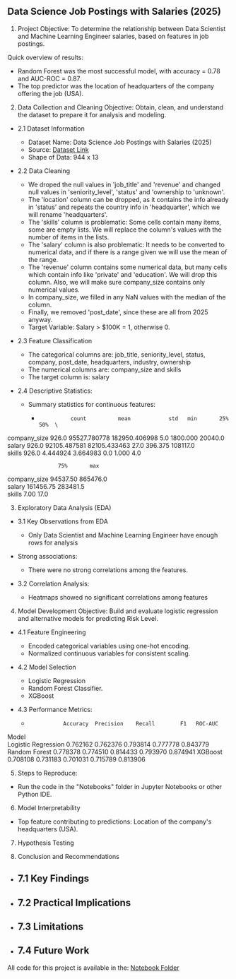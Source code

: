 ## Data Science Job Postings with Salaries (2025)

1. Project Objective:
To determine the relationship between Data Scientist and Machine Learning Engineer salaries, based on features in job postings.

Quick overview of results: 
  - Random Forest was the most successful model, with accuracy = 0.78 and AUC-ROC = 0.87.
  - The top predictor was the location of headquarters of the company offering the job (USA).

2. Data Collection and Cleaning
Objective: Obtain, clean, and understand the dataset to prepare it for analysis and modeling.

  - 2.1 Dataset Information
    - Dataset Name: Data Science Job Postings with Salaries (2025)
    - Source: [Dataset Link]( https://www.kaggle.com/datasets/elahehgolrokh/data-science-job-postings-with-salaries-2025)
    - Shape of Data: 944 x 13

  - 2.2 Data Cleaning
    - We droped the null values in 'job_title' and 'revenue' and changed null values in 'seniority_level', 'status' and 'ownership to 'unknown'.
    - The 'location' column can be dropped, as it contains the info already in 'status' and repeats the country info in 'headquarter', which we will rename 'headquarters'.
    - The 'skills' column is problematic: Some cells contain many items, some are empty lists. We will replace the column's values with the number of items in the lists.
    - The 'salary' column is also problematic: It needs to be converted to numerical data, and if there is a range given we will use the mean of the range.
    - The 'revenue' column contains some numerical data, but many cells which contain info like 'private' and 'education'. We will drop this column. Also, we will make sure company_size contains only numerical values.
    - In company_size, we filled in any NaN values with the median of the column.
    - Finally, we removed 'post_date', since these are all from 2025 anyway.
    - Target Variable: Salary > $100K = 1, otherwise 0.

  - 2.3 Feature Classification
    - The categorical columns are: job_title, seniority_level, status, company, post_date, headquarters, industry, ownership
    - The numerical columns are: company_size and skills
    - The target column is: salary

  - 2.4 Descriptive Statistics:
    - Summary statistics for continuous features:
      -               count          mean            std   min       25%       50%  \
company_size  926.0  95527.780778  182950.406998   5.0  1800.000   20040.0   
salary        926.0  92105.487581   82105.433463  27.0   396.375  108117.0   
skills        926.0      4.444924       3.664983   0.0     1.000       4.0   

                    75%       max  
company_size   94537.50  865476.0  
salary        161456.75  283481.5  
skills             7.00      17.0  

3. Exploratory Data Analysis (EDA)

  - 3.1 Key Observations from EDA
    - Only Data Scientist and Machine Learning Engineer have enough rows for analysis
  - Strong associations:
    - There were no strong correlations among the features.

  - 3.2 Correlation Analysis:
    - Heatmaps showed no significant correlations among features

4. Model Development
Objective: Build and evaluate logistic regression and alternative models for predicting Risk Level.

  - 4.1 Feature Engineering
    - Encoded categorical variables using one-hot encoding.
    - Normalized continuous variables for consistent scaling.

  - 4.2 Model Selection
    - Logistic Regression
    - Random Forest Classifier.
    - XGBoost

  - 4.3 Performance Metrics:
    -                Accuracy  Precision    Recall        F1   ROC-AUC
Model                                                                 
Logistic Regression  0.762162   0.762376  0.793814  0.777778  0.843779
Random Forest        0.778378   0.774510  0.814433  0.793970  0.874941
XGBoost              0.708108   0.731183  0.701031  0.715789  0.813906

5. Steps to Reproduce:
  - Run the code in the "Notebooks" folder in Jupyter Notebooks or other Python IDE. 

6. Model Interpretability
  - Top feature contributing to predictions: Location of the company's headquarters (USA).

7. Hypothesis Testing

8. Conclusion and Recommendations

  - 7.1 Key Findings
    - 

  - 7.2 Practical Implications
    - 

  - 7.3 Limitations
    - 

  - 7.4 Future Work
    - 

All code for this project is available in the: [Notebook Folder](https://github.com/markcoty/data-science-jobs-2025/tree/main/Notebook)